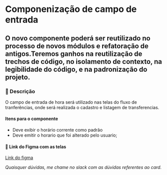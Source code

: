 # Componenização de campo de entrada

## O novo componente poderá ser reutilizado no processo de novos módulos e refatoração de antigos.Teremos ganhos na reutilização de trechos de código, no isolamento de contexto, na legibilidade do código, e na padronização do projeto.

### :pushpin: Descrição
O campo de entrada de hora será utilizado nas telas do fluxo de tranferências, onde será realizada o cadastro e listagem de transferencias.

#### Itens para o componente
- Deve exibir o horário corrente como padrão
- Deve emitir o horario que foi alterado pelo usuario;

#### :art:  Link do Figma com as telas

[Link do figma](https://www.figma.com/file/pGtyzO2u6O1zFWfYRspxE8/Venda-entre-filiais?node-id=3008%3A1662)

_Quaisquer dúvidas, me chame no slack com as dúvidas referentes ao card._
